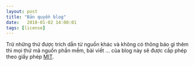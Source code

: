 ```yaml
---
layout: post
title: "Bản quyền blog"
date:   2018-01-02 14:00:01
tags: [license]
---
```


Trừ những thứ được trích dẫn từ nguồn khác và không có thông báo gì thêm thì mọi thứ mã nguồn phần mềm, bài viết ... của blog này sẽ được cấp phép theo giấy phép [MIT](https://github.com/x2pi/x2pi.github.io/blob/master/LICENSE ":D").

